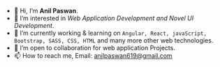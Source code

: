 - 👋 Hi, I’m **Anil Paswan**.
- 👀 I’m interested in *Web Application Development and Novel UI Development*.
- 🌱 I’m currently working & learning on `Angular, React, javaScript, Bootstrap, SASS, CSS, HTML` and many more other web technologies.
- 💞️ I’m open to collaboration for web application Projects.
- 📫 How to reach me, Email: [anilpaswan619@gmail.com](http://www.gmail.com/)
<!---
anilpaswan619/anilpaswan619 is a ✨ special ✨ repository because its `README.md` (this file) appears on your GitHub profile.
You can click the Preview link to take a look at your changes.
--->
